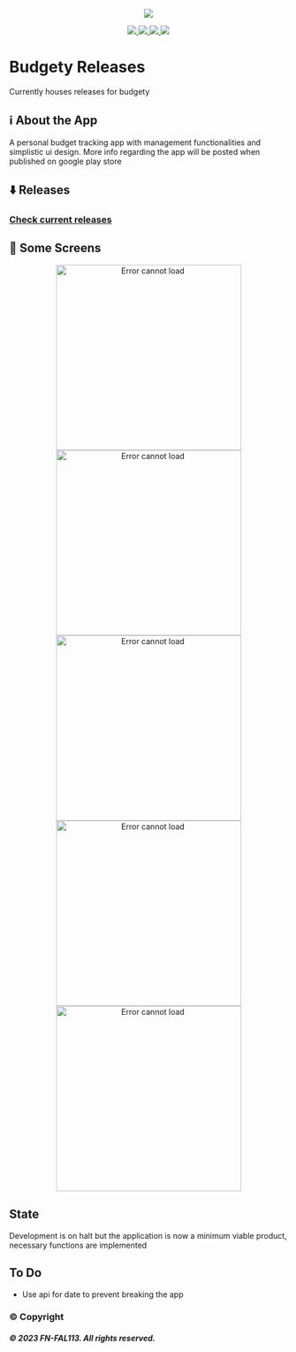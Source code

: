 <p align="center">
  <img src="https://user-images.githubusercontent.com/88238718/219577008-d2cb3733-6615-44ca-98f9-eebaec58f630.png">
</p>
<p align="center">
  <a href="https://github.com/FN-FAL113/Budgety/issues">
    <img src="https://img.shields.io/github/issues/FN-FAL113/github-readme-steam-status"/> 
  </a>
  <a href="https://github.com/FN-FAL113/Budgety/pulls">
    <img src="https://img.shields.io/github/issues-pr/FN-FAL113/github-readme-steam-status"/> 
  </a>
  <a href="https://github.com/FN-FAL113/Budgety/network/members">
    <img src="https://img.shields.io/github/forks/FN-FAL113/github-readme-steam-status"/> 
  </a>  
  <a href="https://github.com/FN-FAL113/Budgety/stargazers">
    <img src="https://img.shields.io/github/stars/FN-FAL113/github-readme-steam-status"/> 
  </a>
</p>

# Budgety Releases
Currently houses releases for budgety<br/>

## :information_source: About the App
A personal budget tracking app with management functionalities and simplistic ui design. More info regarding the app will be posted when published on google play store

## :arrow_down: Releases
### [Check current releases](https://github.com/FN-FAL113/Budgety-Releases/releases)

## :iphone: Some Screens
<p align="center">
    <img width="335" src="https://user-images.githubusercontent.com/88238718/223690741-df2272a0-657c-4e31-b52a-a55ededca021.png" alt="Error cannot load">
    <img width="335" src="https://user-images.githubusercontent.com/88238718/223690748-52c73aac-af5a-4217-8efa-236e39dd59a0.png" alt="Error cannot load">
    <img width="335" src="https://user-images.githubusercontent.com/88238718/223690752-1a546096-990b-470c-a449-6225b938b0be.png" alt="Error cannot load">
    <img width="335" src="https://user-images.githubusercontent.com/88238718/223690719-44c3e7f8-95cd-4f03-8e24-6409f2609e30.png" alt="Error cannot load">
    <img width="335" src="https://user-images.githubusercontent.com/88238718/223690734-d68dec51-8b3b-4955-b934-179ef683b944.png" alt="Error cannot load">
</p>

## State
Development is on halt but the application is now a minimum viable product, necessary functions are implemented

## To Do
- Use api for date to prevent breaking the app

### :copyright: Copyright
##### © 2023 FN-FAL113. All rights reserved.
